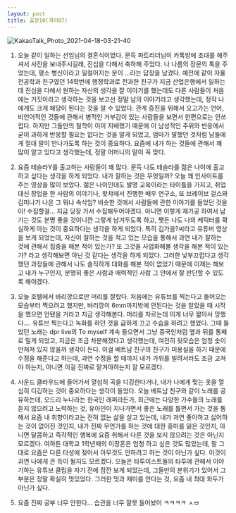```yaml
---
layout: post
title: 출장10(격리07)
---
```


![KakaoTalk_Photo_2021-04-18-03-21-40](https://user-images.githubusercontent.com/50545088/115122874-44806080-9ff5-11eb-9af5-cb26a9e39a08.jpeg)


1. 오늘 같이 일하는 선임님의 결혼식이었다. 문득 파트리더님이 카톡방에 초대를 해주셔서 사진을 보내주시길래, 진심을 다해서 축하해 주었다. 나 나름의 장문의 톡을 주었는데, 평소 병신이라고 일컬어지는 분이 ...라는 답장을 남겼다. 예전에 같이 자율전공학과 친구였던 14학번에 행정학과로 전과한 친구가 지금 산업은행에서 일하는데 진심을 다해서 원하는 자신의 생각을 잘 이야기를 했는데도 다른 사람들이 처음에는 거짓이라고 생각하는 것을 보고선 정말 남의 이야기라고 생각했는데, 정작 나에게도 크게 해당이 된다는 것을 알 수 있었다. 관계 증진을 위해서 오고가는 언어, 비언어적인 것들에 관해서 병적인 거부감이 있는 사람들을 보면서 한편으로는 안쓰럽다. 하지만 그들만의 철학이 이미 지배했기 때문에 이 남성적인 주위와 반응에서 굳이 과하게 반응할 필요는 없다는 것을 알게 되었고, 엄마가 말했던 것처럼 남들에게 절대 말이 안나가도록 하는 것이 중요하다. 요즘에 내가 하는 것들에 관해서 꽤 많이 알고 있다고 생각했는데, 정말 어머니의 말이 꼭 맞다.

2. 요즘 테슬라Y를 출고하는 사람들이 꽤 많다. 문득 나도 테슬라를 젊은 나이에 출고하고 싶다는 생각을 하게 되었다. 내가 잘하는 것은 무엇일까? 오늘 꽤 인사이트를 주는 영상을 많이 보았다. 젊은 나이인데도 발명 교육이라는 타이틀을 가지고, 취업대신 창업을 한 사람의 이야기나, 왓챠에서 진행한 배우 연구소, 또 브레이브 걸스와 김미나가 나온 그 뭐냐 속삭임? 비슷한 것에서 사람들에 관한 이야기를 들었던 것을 아! 수집할걸... 지금 당장 가서 수집해두어야겠다. 아니면 이렇게 재가공 하여서 남기는 것도 분명 좋을 것이니깐 그렇게 남겨두도록 하고, 쨋든 나도 나의 케릭터를 확실하게 아는 것이 중요하다는 생각을 하게 되었다. 특히 김가을?씨라고 유튜버 영상을 보게 되었는데, 자신이 잘하는 것을 적고 있는 모습을 통해서 과연 내가 잘하는 것에 관해서 집중을 해본 적이 있는가? 또 그것을 사업화해볼 생각을 해본 적이 있는가? 라고 생각해보면 아닌 것 같다는 생각을 하게 되었다. 그러한 낯부끄럽다고 생각했던 과정들에 관해서 나도 솔직하게 대화를 해본 적이 없었기 때문에 이제는 해보고 내가 누구인지, 분명히 좋은 사람과 매력적인 사람 그 안에서 잘 판단할 수 있도록 해야겠다.

3. 오늘 호텔에서 바리깡으로만 머리를 잘랐다. 처음에는 유튜브를 찍는다고 들어오는 모습부터 찍으려고 했지만, 바리깡이 6mm까지밖에 안된다는 것을 알았을 때 시작을 했으면 안됐을 거라고 지금 생각해본다. 머리를 자르는데 이게 너무 짧아서 망했다.... 유튜브 찍는다고 녹화를 하던 것을 급하게 끄고 수습을 하려고 했었다. 그때 들었던 노래는 dpr live의 To myself 계속 들으면서 그냥 중국인처럼 옆과 뒤를 통째로 밀게 되었고, 지금은 조금 차분해졌다고 생각했는데, 여전히 뒷모습은 엄청 숯이 안쳐져 있지 않을까 생각이 든다. 이걸 베트남 친구의 친구가 미용실을 하기 때문에 수정을 해준다고 하는데, 과연 수정을 할 때까지 내가 가위를 빌려서라도 조금 고쳐야 하는지, 아니면 이걸 진짜로 맡겨야하는지 잘 모르겠다.

4. 사운드 클라우드에 들어가서 열심히 곡을 디깅한다거나, 내가 나에게 맞는 옷을 열심히 디깅하는 것이 중요하다는 생각이 들었다. 오늘 베트남 친구와 같이 노래를 공유하는데, 오드리 누나라는 한국인 래퍼라든가, 최근에는 다양한 가수들의 노래를 듣지 않으려고 노력하는 것, 유아인이 지나가면서 좋은 노래를 틀면서 가는 것을 통해서 요즘 내 취향이라고는 전혀 없는 삶을 살고 있는데, 내가 과연 좋아하고 싫어하는 것이 없어진 것인지, 내가 진짜 무언가를 하는 것에 대한 흥미를 잃은 것인지, 아니면 달콤하고 즉각적인 행복에 요즘 취해서 다른 것을 보지 않으려는 것은 아닌지 모르겠다. 여하튼 대학교 1학년때의 이장훈은 엄청 하고 싶은 것도 많았는데, 말 그대로 요즘은 다른 타성에 젖어서 아무것도 안하려고 하는 것이 아닌가 싶다. 이것이 과연 나에게 큰 득이 될지도 모르겠다. 오늘은 타투이스트들의 타투에 관해서 이야기하는 유튜브 클립을 자기 전에 잠깐 보게 되었는데, 그들만의 분위기가 있어서 그 부분은 정말 확실히 멋있었다. 그러한 멋과 재미를 안다는 것, 요즘 내 최대 화두가 아닌가 싶다.

5. 요즘 진짜 공부 너무 안한다... 습관을 너무 잘못 들어놨어 ㅋㅋㅋㅋ ㅅㅂ
